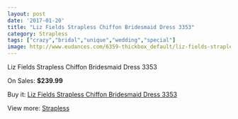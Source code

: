 ```yaml
---
layout: post
date: '2017-01-20'
title: "Liz Fields Strapless Chiffon Bridesmaid Dress 3353"
category: Strapless
tags: ["crazy","bridal","unique","wedding","special"]
image: http://www.eudances.com/6359-thickbox_default/liz-fields-strapless-chiffon-bridesmaid-dress-3353.jpg
---
```

Liz Fields Strapless Chiffon Bridesmaid Dress 3353

On Sales: **$239.99**
<a href="https://www.eudances.com/en/strapless/2305-liz-fields-strapless-chiffon-bridesmaid-dress-3353.html"><amp-img layout="responsive" width="600" height="600" src="//www.eudances.com/6359-thickbox_default/liz-fields-strapless-chiffon-bridesmaid-dress-3353.jpg" alt="Liz Fields Strapless Chiffon Bridesmaid Dress 3353 0" /></a>
<a href="https://www.eudances.com/en/strapless/2305-liz-fields-strapless-chiffon-bridesmaid-dress-3353.html"><amp-img layout="responsive" width="600" height="600" src="//www.eudances.com/6360-thickbox_default/liz-fields-strapless-chiffon-bridesmaid-dress-3353.jpg" alt="Liz Fields Strapless Chiffon Bridesmaid Dress 3353 1" /></a>

Buy it: [Liz Fields Strapless Chiffon Bridesmaid Dress 3353](https://www.eudances.com/en/strapless/2305-liz-fields-strapless-chiffon-bridesmaid-dress-3353.html "Liz Fields Strapless Chiffon Bridesmaid Dress 3353")

View more: [Strapless](https://www.eudances.com/en/27-strapless "Strapless")